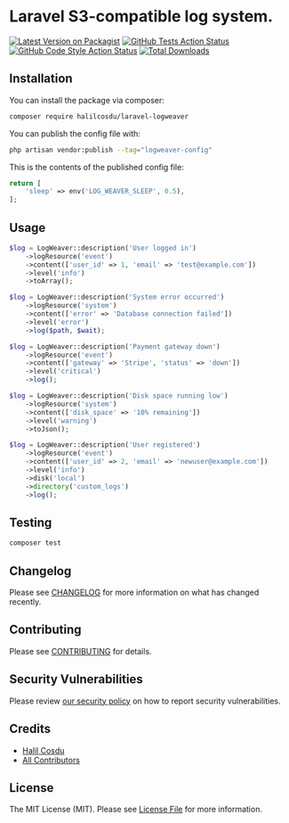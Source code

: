 # Laravel S3-compatible log system.

[![Latest Version on Packagist](https://img.shields.io/packagist/v/halilcosdu/laravel-logweaver.svg?style=flat-square)](https://packagist.org/packages/halilcosdu/laravel-logweaver)
[![GitHub Tests Action Status](https://img.shields.io/github/actions/workflow/status/halilcosdu/laravel-logweaver/run-tests.yml?branch=main&label=tests&style=flat-square)](https://github.com/halilcosdu/laravel-logweaver/actions?query=workflow%3Arun-tests+branch%3Amain)
[![GitHub Code Style Action Status](https://img.shields.io/github/actions/workflow/status/halilcosdu/laravel-logweaver/fix-php-code-style-issues.yml?branch=main&label=code%20style&style=flat-square)](https://github.com/halilcosdu/laravel-logweaver/actions?query=workflow%3A"Fix+PHP+code+style+issues"+branch%3Amain)
[![Total Downloads](https://img.shields.io/packagist/dt/halilcosdu/laravel-logweaver.svg?style=flat-square)](https://packagist.org/packages/halilcosdu/laravel-logweaver)


## Installation

You can install the package via composer:

```bash
composer require halilcosdu/laravel-logweaver
```

You can publish the config file with:

```bash
php artisan vendor:publish --tag="logweaver-config"
```

This is the contents of the published config file:

```php
return [
    'sleep' => env('LOG_WEAVER_SLEEP', 0.5),
];
```

## Usage

```php
$log = LogWeaver::description('User logged in')
    ->logResource('event')
    ->content(['user_id' => 1, 'email' => 'test@example.com'])
    ->level('info')
    ->toArray();
```

```php
$log = LogWeaver::description('System error occurred')
    ->logResource('system')
    ->content(['error' => 'Database connection failed'])
    ->level('error')
    ->log($path, $wait);
```

```php
$log = LogWeaver::description('Payment gateway down')
    ->logResource('event')
    ->content(['gateway' => 'Stripe', 'status' => 'down'])
    ->level('critical')
    ->log();
```

```php
$log = LogWeaver::description('Disk space running low')
    ->logResource('system')
    ->content(['disk_space' => '10% remaining'])
    ->level('warning')
    ->toJson();
```

```php
$log = LogWeaver::description('User registered')
    ->logResource('event')
    ->content(['user_id' => 2, 'email' => 'newuser@example.com'])
    ->level('info')
    ->disk('local')
    ->directory('custom_logs')
    ->log();
```

## Testing

```bash
composer test
```

## Changelog

Please see [CHANGELOG](CHANGELOG.md) for more information on what has changed recently.

## Contributing

Please see [CONTRIBUTING](CONTRIBUTING.md) for details.

## Security Vulnerabilities

Please review [our security policy](../../security/policy) on how to report security vulnerabilities.

## Credits

- [Halil Cosdu](https://github.com/halilcosdu)
- [All Contributors](../../contributors)

## License

The MIT License (MIT). Please see [License File](LICENSE.md) for more information.
